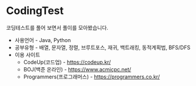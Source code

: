 # CodingTest
코딩테스트를 풀어 보면서 풀이를 모아봤습니다.

+ 사용언어 - Java, Python
+ 공부유형 - 배열, 문자열, 정렬, 브루트포스, 재귀, 백트래킹, 동적계획법, BFS/DFS
+ 이용 사이트
  +  CodeUp(코드업) - https://codeup.kr/
  +  BOJ(백준 온라인) - https://www.acmicpc.net/
  +  Programmers(프로그래머스) - https://programmers.co.kr/
